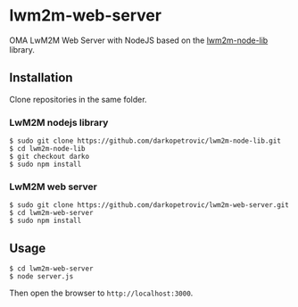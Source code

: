 # lwm2m-web-server

OMA LwM2M Web Server with NodeJS based on the [lwm2m-node-lib](https://github.com/telefonicaid/lwm2m-node-lib) library. 

## Installation

Clone repositories in the same folder.

### LwM2M nodejs library

    $ sudo git clone https://github.com/darkopetrovic/lwm2m-node-lib.git
    $ cd lwm2m-node-lib
    $ git checkout darko
    $ sudo npm install

### LwM2M web server

    $ sudo git clone https://github.com/darkopetrovic/lwm2m-web-server.git 
    $ cd lwm2m-web-server
    $ sudo npm install

## Usage

    $ cd lwm2m-web-server
    $ node server.js

Then open the browser to `http://localhost:3000`.